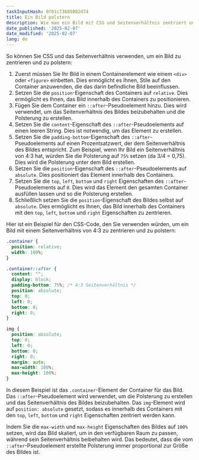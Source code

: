 ```yaml
---
taskInputHash: 0f81c73685082d74
title: Ein Bild polstern
description: Wie man ein Bild mit CSS und Seitenverhältnis zentriert und polstert
date_published: '2025-02-07'
date_modified: '2025-02-07'
lang: de
---
```

So können Sie CSS und das Seitenverhältnis verwenden, um ein Bild zu zentrieren und zu polstern:
1. Zuerst müssen Sie Ihr Bild in einem Containerelement wie einem `<div>` oder `<figure>` einbetten. Dies ermöglicht es Ihnen, Stile auf den Container anzuwenden, die das darin befindliche Bild beeinflussen.
2. Setzen Sie die `position`-Eigenschaft des Containers auf `relative`. Dies ermöglicht es Ihnen, das Bild innerhalb des Containers zu positionieren.
3. Fügen Sie dem Container ein `::after`-Pseudoelement hinzu. Dies wird verwendet, um das Seitenverhältnis des Bildes beizubehalten und die Polsterung zu erstellen.
4. Setzen Sie die `content`-Eigenschaft des `::after`-Pseudoelements auf einen leeren String. Dies ist notwendig, um das Element zu erstellen.
5. Setzen Sie die `padding-bottom`-Eigenschaft des `::after`-Pseudoelements auf einen Prozentsatzwert, der dem Seitenverhältnis des Bildes entspricht. Zum Beispiel, wenn Ihr Bild ein Seitenverhältnis von 4:3 hat, würden Sie die Polsterung auf `75%` setzen (da 3/4 = 0,75). Dies wird die Polsterung unter dem Bild erstellen.
6. Setzen Sie die `position`-Eigenschaft des `::after`-Pseudoelements auf `absolute`. Dies positioniert das Element innerhalb des Containers.
7. Setzen Sie die `top`, `left`, `bottom` und `right` Eigenschaften des `::after`-Pseudoelements auf `0`. Dies wird das Element den gesamten Container ausfüllen lassen und so die Polsterung erstellen.
8. Schließlich setzen Sie die `position`-Eigenschaft des Bildes selbst auf `absolute`. Dies ermöglicht es Ihnen, das Bild innerhalb des Containers mit den `top`, `left`, `bottom` und `right` Eigenschaften zu zentrieren.

Hier ist ein Beispiel für den CSS-Code, den Sie verwenden würden, um ein Bild mit einem Seitenverhältnis von 4:3 zu zentrieren und zu polstern:

```css
.container {
  position: relative;
  width: 100%;
}

.container::after {
  content: "";
  display: block;
  padding-bottom: 75%; /* 4:3 Seitenverhältnis */
  position: absolute;
  top: 0;
  left: 0;
  bottom: 0;
  right: 0;
}

img {
  position: absolute;
  top: 0;
  left: 0;
  bottom: 0;
  right: 0;
  margin: auto;
  max-width: 100%;
  max-height: 100%;
}
```

In diesem Beispiel ist das `.container`-Element der Container für das Bild. Das `::after`-Pseudoelement wird verwendet, um die Polsterung zu erstellen und das Seitenverhältnis des Bildes beizubehalten. Das `img`-Element wird auf `position: absolute` gesetzt, sodass es innerhalb des Containers mit den `top`, `left`, `bottom` und `right` Eigenschaften zentriert werden kann.

Indem Sie die `max-width` und `max-height` Eigenschaften des Bildes auf `100%` setzen, wird das Bild skaliert, um in den verfügbaren Raum zu passen, während sein Seitenverhältnis beibehalten wird. Das bedeutet, dass die vom `::after`-Pseudoelement erstellte Polsterung immer proportional zur Größe des Bildes ist.
